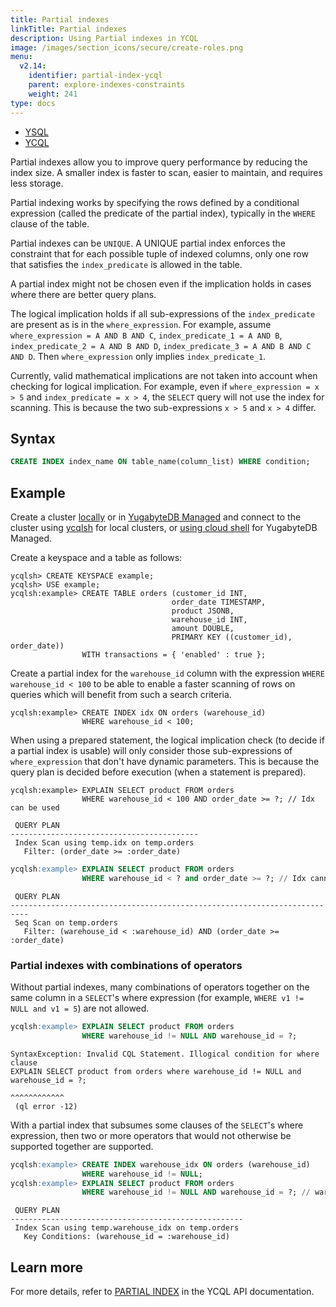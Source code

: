 ```yaml
---
title: Partial indexes
linkTitle: Partial indexes
description: Using Partial indexes in YCQL
image: /images/section_icons/secure/create-roles.png
menu:
  v2.14:
    identifier: partial-index-ycql
    parent: explore-indexes-constraints
    weight: 241
type: docs
---
```


<ul class="nav nav-tabs-alt nav-tabs-yb" data-target="sql">
  <li >
    <a href="../partial-index-ysql/" class="nav-link">
      <i class="icon-postgres" aria-hidden="true"></i>
      YSQL
    </a>
  </li>

  <li >
    <a href="../partial-index-ycql/" class="nav-link active">
      <i class="icon-cassandra" aria-hidden="true"></i>
      YCQL
    </a>
  </li>
</ul>

Partial indexes allow you to improve query performance by reducing the index size. A smaller index is faster to scan, easier to maintain, and requires less storage.

Partial indexing works by specifying the rows defined by a conditional expression (called the predicate of the partial index), typically in the `WHERE` clause of the table.

Partial indexes can be `UNIQUE`. A UNIQUE partial index enforces the constraint that for each possible tuple of indexed columns, only one row that satisfies the `index_predicate` is allowed in the table.

A partial index might not be chosen even if the implication holds in cases where there are better query plans.

The logical implication holds if all sub-expressions of the `index_predicate` are present as is in the `where_expression`. For example, assume `where_expression = A AND B AND C`, `index_predicate_1 = A AND B`, `index_predicate_2 = A AND B AND D`, `index_predicate_3 = A AND B AND C AND D`. Then `where_expression` only implies `index_predicate_1`.

Currently, valid mathematical implications are not taken into account when checking for logical implication. For example, even if `where_expression = x > 5` and `index_predicate = x > 4`, the `SELECT` query will not use the index for scanning. This is because the two sub-expressions `x > 5` and `x > 4` differ.

## Syntax

```sql
CREATE INDEX index_name ON table_name(column_list) WHERE condition;
```

## Example

Create a cluster [locally](../../../quick-start/) or in [YugabyteDB Managed](../../../yugabyte-cloud/cloud-basics/create-clusters-free/) and connect to the cluster using [ycqlsh](../../../admin/ycqlsh/) for local clusters, or [using cloud shell](../../../yugabyte-cloud/cloud-connect/connect-cloud-shell/) for YugabyteDB Managed.

Create a keyspace and a table as follows:

```cql
ycqlsh> CREATE KEYSPACE example;
ycqlsh> USE example;
ycqlsh:example> CREATE TABLE orders (customer_id INT,
                                    order_date TIMESTAMP,
                                    product JSONB,
                                    warehouse_id INT,
                                    amount DOUBLE,
                                    PRIMARY KEY ((customer_id), order_date))
                WITH transactions = { 'enabled' : true };
```

Create a partial index for the `warehouse_id` column with the expression `WHERE warehouse_id < 100` to be able to enable a faster scanning of rows on queries which will benefit from such a search criteria.

```cql
ycqlsh:example> CREATE INDEX idx ON orders (warehouse_id)
                WHERE warehouse_id < 100;
```

When using a prepared statement, the logical implication check (to decide if a partial index is usable) will only consider those sub-expressions of `where_expression` that don't have dynamic parameters. This is because the query plan is decided before execution (when a statement is prepared).

```cql
ycqlsh:example> EXPLAIN SELECT product FROM orders
                WHERE warehouse_id < 100 AND order_date >= ?; // Idx can be used
```

```output
 QUERY PLAN
------------------------------------------
 Index Scan using temp.idx on temp.orders
   Filter: (order_date >= :order_date)

```

```sql
ycqlsh:example> EXPLAIN SELECT product FROM orders
                WHERE warehouse_id < ? and order_date >= ?; // Idx cannot be used
```

```output
 QUERY PLAN
--------------------------------------------------------------------------
 Seq Scan on temp.orders
   Filter: (warehouse_id < :warehouse_id) AND (order_date >= :order_date)
```

### Partial indexes with combinations of operators

Without partial indexes, many combinations of operators together on the same column in a `SELECT`'s where expression (for example, `WHERE v1 != NULL and v1 = 5`) are not allowed.

```sql
ycqlsh:example> EXPLAIN SELECT product FROM orders
                WHERE warehouse_id != NULL AND warehouse_id = ?;
```

```output
SyntaxException: Invalid CQL Statement. Illogical condition for where clause
EXPLAIN SELECT product from orders where warehouse_id != NULL and warehouse_id = ?;
                                                                  ^^^^^^^^^^^^
 (ql error -12)
```

With a partial index that subsumes some clauses of the `SELECT`'s where expression, then two or more operators that would not otherwise be supported together are supported.

```sql
ycqlsh:example> CREATE INDEX warehouse_idx ON orders (warehouse_id)
                WHERE warehouse_id != NULL;
ycqlsh:example> EXPLAIN SELECT product FROM orders
                WHERE warehouse_id != NULL AND warehouse_id = ?; // warehouse_idx can be used
```

```output
 QUERY PLAN
----------------------------------------------------
 Index Scan using temp.warehouse_idx on temp.orders
   Key Conditions: (warehouse_id = :warehouse_id)
```

## Learn more

For more details, refer to [PARTIAL INDEX](../../../api/ycql/ddl_create_index/#partial-index) in the YCQL API documentation.
